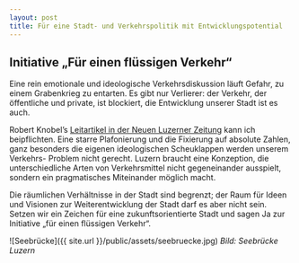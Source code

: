 ```yaml
---
layout: post
title: Für eine Stadt- und Verkehrspolitik mit Entwicklungspotential
---
```


## Initiative „Für einen flüssigen Verkehr“
Eine rein emotionale und ideologische Verkehrsdiskussion läuft Gefahr, zu einem Grabenkrieg zu entarten. Es gibt nur Verlierer: der Verkehr, der öffentliche und private, ist blockiert, die Entwicklung unserer Stadt ist es auch.

Robert Knobel’s [Leitartikel in der Neuen Luzerner Zeitung](https://www.luzernerzeitung.ch/importe/fupep/neue_lz/lz_stadtluzern/Ideologische-Kaempfe-sind-das-Letzte-was-Luzern-braucht;art128775,623558) kann ich beipflichten. Eine starre Plafonierung und die Fixierung auf absolute Zahlen, ganz besonders die eigenen ideologischen Scheuklappen werden unserem Verkehrs- Problem nicht gerecht. Luzern braucht eine Konzeption, die unterschiedliche Arten von Verkehrsmittel nicht gegeneinander ausspielt, sondern ein pragmatisches Miteinander möglich macht.

Die räumlichen Verhältnisse in der Stadt sind begrenzt; der Raum für Ideen und Visionen zur Weiterentwicklung der Stadt darf es aber nicht sein. Setzen wir ein Zeichen für eine zukunftsorientierte Stadt und sagen Ja zur Initiative „für einen flüssigen Verkehr“.

![Seebrücke]({{ site.url }}/public/assets/seebruecke.jpg)
*Bild: Seebrücke Luzern*

